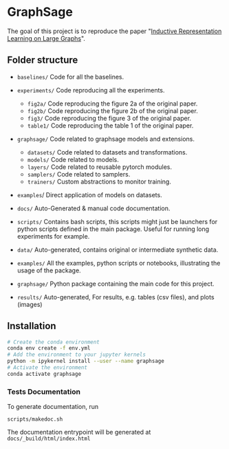 # GraphSage

The goal of this project is to reproduce the
paper "[Inductive Representation Learning on Large Graphs](https://arxiv.org/abs/1706.02216)".

## Folder structure
* `baselines/`
  Code for all the baselines.

* `experiments/`
  Code reproducing all the experiments.
  * `fig2a/`
    Code reproducing the figure 2a of the original paper.
  * `fig2b/`
    Code reproducing the figure 2b of the original paper.
  * `fig3/`
    Code reproducing the figure 3 of the original paper.
  * `table1/`
    Code reproducing the table 1 of the original paper.
* `graphsage/`
  Code related to graphsage models and extensions.
  * `datasets/`
    Code related to datasets and transformations.
  * `models/`
    Code related to models.
  * `layers/`
    Code related to reusable pytorch modules.
  * `samplers/`
    Code related to samplers.
  * `trainers/`
    Custom abstractions to monitor training.
* `examples`/
  Direct application of models on datasets.
* `docs/`
  Auto-Generated & manual code documentation.
* `scripts/`
  Contains bash scripts, this scripts might just be launchers for python scripts defined in the main package. Useful for
  running long experiments for example.

* `data/`
  Auto-generated, contains original or intermediate synthetic data.

* `examples/`
  All the examples, python scripts or notebooks, illustrating the usage of the package.

* `graphsage/`
  Python package containing the main code for this project.

* `results/`
  Auto-generated, For results, e.g. tables (csv files), and plots (images)


## Installation

```bash
# Create the conda environment
conda env create -f env.yml
# Add the environment to your jupyter kernels 
python -m ipykernel install --user --name graphsage 
# Activate the environment
conda activate graphsage
```

### Tests Documentation

To generate documentation, run

```
scripts/makedoc.sh
```

The documentation entrypoint will be generated at `docs/_build/html/index.html`